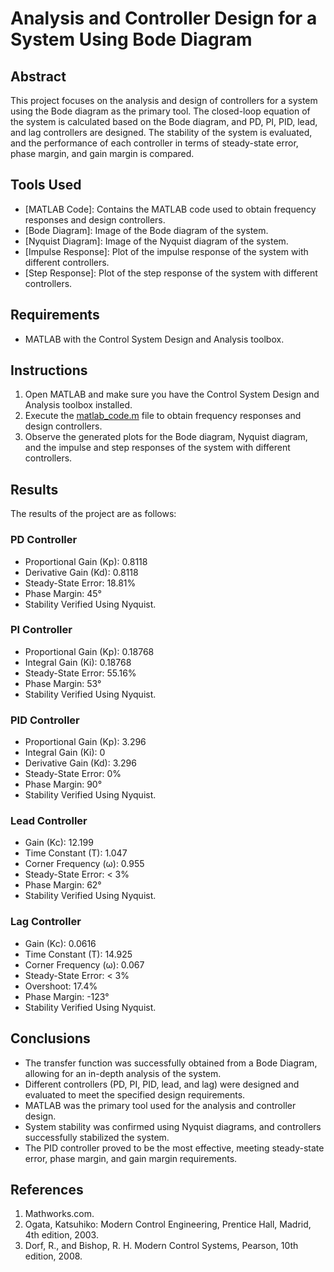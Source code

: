 # Analysis and Controller Design for a System Using Bode Diagram

## Abstract
This project focuses on the analysis and design of controllers for a system using the Bode diagram as the primary tool. The closed-loop equation of the system is calculated based on the Bode diagram, and PD, PI, PID, lead, and lag controllers are designed. The stability of the system is evaluated, and the performance of each controller in terms of steady-state error, phase margin, and gain margin is compared.

## Tools Used
- [MATLAB Code]: Contains the MATLAB code used to obtain frequency responses and design controllers.
- [Bode Diagram]: Image of the Bode diagram of the system.
- [Nyquist Diagram]: Image of the Nyquist diagram of the system.
- [Impulse Response]: Plot of the impulse response of the system with different controllers.
- [Step Response]: Plot of the step response of the system with different controllers.

## Requirements
- MATLAB with the Control System Design and Analysis toolbox.

## Instructions
1. Open MATLAB and make sure you have the Control System Design and Analysis toolbox installed.
2. Execute the [matlab_code.m](matlab_code.m) file to obtain frequency responses and design controllers.
3. Observe the generated plots for the Bode diagram, Nyquist diagram, and the impulse and step responses of the system with different controllers.

## Results
The results of the project are as follows:

### PD Controller
- Proportional Gain (Kp): 0.8118
- Derivative Gain (Kd): 0.8118
- Steady-State Error: 18.81%
- Phase Margin: 45°
- Stability Verified Using Nyquist.

### PI Controller
- Proportional Gain (Kp): 0.18768
- Integral Gain (Ki): 0.18768
- Steady-State Error: 55.16%
- Phase Margin: 53°
- Stability Verified Using Nyquist.

### PID Controller
- Proportional Gain (Kp): 3.296
- Integral Gain (Ki): 0
- Derivative Gain (Kd): 3.296
- Steady-State Error: 0%
- Phase Margin: 90°
- Stability Verified Using Nyquist.

### Lead Controller
- Gain (Kc): 12.199
- Time Constant (T): 1.047
- Corner Frequency (ω): 0.955
- Steady-State Error: < 3%
- Phase Margin: 62°
- Stability Verified Using Nyquist.

### Lag Controller
- Gain (Kc): 0.0616
- Time Constant (T): 14.925
- Corner Frequency (ω): 0.067
- Steady-State Error: < 3%
- Overshoot: 17.4%
- Phase Margin: -123°
- Stability Verified Using Nyquist.

## Conclusions
- The transfer function was successfully obtained from a Bode Diagram, allowing for an in-depth analysis of the system.
- Different controllers (PD, PI, PID, lead, and lag) were designed and evaluated to meet the specified design requirements.
- MATLAB was the primary tool used for the analysis and controller design.
- System stability was confirmed using Nyquist diagrams, and controllers successfully stabilized the system.
- The PID controller proved to be the most effective, meeting steady-state error, phase margin, and gain margin requirements.

## References
1. Mathworks.com.
2. Ogata, Katsuhiko: Modern Control Engineering, Prentice Hall, Madrid, 4th edition, 2003.
3. Dorf, R., and Bishop, R. H. Modern Control Systems, Pearson, 10th edition, 2008.
